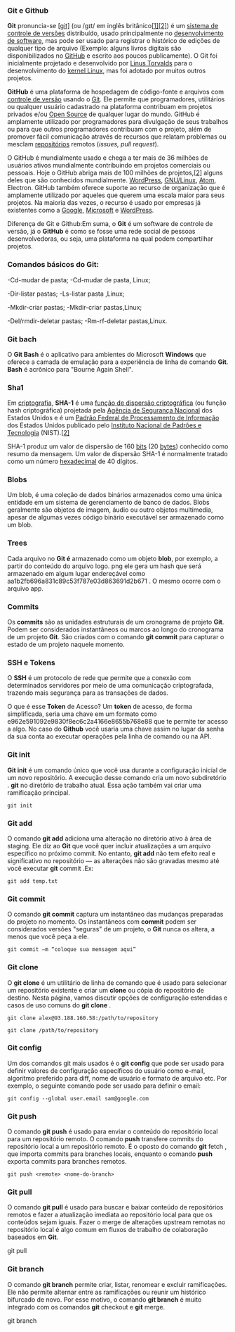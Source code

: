 ### Git e Github

**Git** pronuncia-se [[git\]](https://pt.wikipedia.org/wiki/Wikipédia:AFI_para_português_e_galego) (ou /ɡɪt/ em inglês britânico[[1\]](https://pt.wikipedia.org/wiki/Git#cite_note-1)[[2\]](https://pt.wikipedia.org/wiki/Git#cite_note-2)) é um [sistema de controle de versões](https://pt.wikipedia.org/wiki/Sistema_de_controle_de_versões) distribuído, usado principalmente no [desenvolvimento de software](https://pt.wikipedia.org/wiki/Desenvolvimento_de_software), mas pode ser usado para registrar o histórico de edições de qualquer tipo de arquivo (Exemplo: alguns livros digitais são disponibilizados no [GitHub](https://pt.wikipedia.org/wiki/GitHub) e escrito aos poucos publicamente). O Git foi inicialmente projetado e desenvolvido por [Linus Torvalds](https://pt.wikipedia.org/wiki/Linus_Torvalds) para o desenvolvimento do [kernel Linux](https://pt.wikipedia.org/wiki/Linux_(núcleo)), mas foi adotado por muitos outros projetos.

**GitHub**  é uma plataforma de hospedagem de código-fonte e arquivos com [controle de versão](https://pt.wikipedia.org/wiki/Sistema_de_controle_de_versões) usando o [Git](https://pt.wikipedia.org/wiki/Git). Ele permite que programadores, utilitários ou qualquer usuário cadastrado na plataforma contribuam em projetos privados e/ou [Open Source](https://pt.wikipedia.org/wiki/Open-source) de qualquer lugar do mundo. GitHub é amplamente utilizado por programadores para divulgação de seus trabalhos ou para que outros programadores contribuam com o projeto, além de promover fácil comunicação através de recursos que relatam problemas ou mesclam [repositórios](https://pt.wikipedia.org/wiki/Repositório) remotos (*issues, pull request*).

O GitHub é mundialmente usado e chega a ter mais de 36 milhões de usuários ativos mundialmente contribuindo em projetos comerciais ou pessoais. Hoje o GitHub abriga mais de 100 milhões de projetos,[[2\]](https://pt.wikipedia.org/wiki/GitHub#cite_note-about-github-2) alguns deles que são conhecidos mundialmente. [WordPress](https://pt.wikipedia.org/wiki/WordPress.com), [GNU/Linux](https://pt.wikipedia.org/wiki/GNU/Linux), [Atom](https://pt.wikipedia.org/wiki/Atom), Electron. GitHub também oferece suporte ao recurso de organização que é amplamente utilizado por aqueles que querem uma escala maior para seus projetos. Na maioria das vezes, o recurso é usado por empresas já existentes como a [Google](https://pt.wikipedia.org/wiki/Google), [Microsoft](https://pt.wikipedia.org/wiki/Microsoft) e [WordPress](https://pt.wikipedia.org/wiki/WordPress.com).

Diferença de Git e Github:Em suma, o **Git** é um software de controle de versão, já o **GitHub** é como se fosse uma rede social de pessoas desenvolvedoras, ou seja, uma plataforma na qual podem compartilhar projetos.

### Comandos básicos do Git:

-Cd-mudar de pasta;                -Cd-mudar de pasta, Linux;

-Dir-listar pastas;                      -Ls-listar pasta ,Linux;

-Mkdir-criar pastas;                  -Mkdir-criar pastas,Linux;

-Del/rmdir-deletar pastas;      -Rm-rf-deletar pastas,Linux.

### Git bach

O **Git Bash** é o aplicativo para ambientes do Microsoft **Windows** que oferece a camada de emulação para a experiência de linha de comando **Git**. **Bash** é acrônico para "Bourne Again Shell".

### Sha1

Em [criptografia](https://pt.wikipedia.org/wiki/Criptografia), **SHA-1** é uma [função de dispersão criptográfica](https://pt.wikipedia.org/wiki/Função_hash_criptográfica) (ou função hash criptográfica) projetada pela [Agência de Segurança Nacional](https://pt.wikipedia.org/wiki/Agência_de_Segurança_Nacional) dos Estados Unidos e é um [Padrão Federal de Processamento de Informação](https://pt.wikipedia.org/wiki/Federal_Information_Processing_Standard) dos Estados Unidos publicado pelo [Instituto Nacional de Padrões e Tecnologia](https://pt.wikipedia.org/wiki/National_Institute_of_Standards_and_Technology) (NIST).[[2\]](https://pt.wikipedia.org/wiki/SHA-1#cite_note-2)

SHA-1 produz um valor de dispersão de 160 [bits](https://pt.wikipedia.org/wiki/Bit) (20 [bytes](https://pt.wikipedia.org/wiki/Byte)) conhecido como resumo da mensagem. Um valor de dispersão SHA-1 é normalmente tratado como um número [hexadecimal](https://pt.wikipedia.org/wiki/Hexadecimal) de 40 dígitos.

### Blobs

Um blob, é uma coleção de dados binários armazenados como uma única entidade em um sistema de gerenciamento de banco de dados. Blobs geralmente são objetos de imagem, áudio ou outro objetos multimedia, apesar de algumas vezes código binário executável ser armazenado como um blob.

### Trees

Cada arquivo no **Git é** armazenado como um objeto **blob**, por exemplo, a partir do conteúdo do arquivo logo. png ele gera um hash que será armazenado em algum lugar endereçável como aa1b2fb696a831c89c53f787e03d863691d2b671 . O mesmo ocorre com o arquivo app.

### Commits

Os **commits** são as unidades estruturais de um cronograma de projeto **Git**. Podem ser considerados instantâneos ou marcos ao longo do cronograma de um projeto **Git**. São criados com o comando **git commit** para capturar o estado de um projeto naquele momento.

### SSH e Tokens

O **SSH** é um protocolo de rede que permite que a conexão com determinados servidores por meio de uma comunicação criptografada, trazendo mais segurança para as transações de dados.

O que é esse **Token** de Acesso? Um **token** de acesso, de forma simplificada, seria uma chave em um formato como e962e591092e9830f8ec6c2a4166e8655b768e88 que te permite ter acesso a algo. No caso do **Github** você usaria uma chave assim no lugar da senha da sua conta ao executar operações pela linha de comando ou na API.

### Git init

**Git init** é um comando único que você usa durante a configuração inicial de um novo repositório. A execução desse comando cria um novo subdiretório . **git** no diretório de trabalho atual. Essa ação também vai criar uma ramificação principal.

```
git init
```

### Git add

O comando **git add** adiciona uma alteração no diretório ativo à área de staging. Ele diz ao **Git** que você quer incluir atualizações a um arquivo específico no próximo commit. No entanto, **git add** não tem efeito real e significativo no repositório — as alterações não são gravadas mesmo até você executar **git** commit .Ex:

```
git add temp.txt
```

### Git commit

O comando **git commit** captura um instantâneo das mudanças preparadas do projeto no momento. Os instantâneos com **commit** podem ser considerados versões "seguras" de um projeto, o **Git** nunca os altera, a menos que você peça a ele.

```
git commit –m “coloque sua mensagem aqui”
```

### Git clone

O **git clone** é um utilitário de linha de comando que é usado para selecionar um repositório existente e criar um **clone** ou cópia do repositório de destino. Nesta página, vamos discutir opções de configuração estendidas e casos de uso comuns do **git clone** .

```
git clone alex@93.188.160.58:/path/to/repository
```

```
git clone /path/to/repository
```

### Git config

Um dos comandos git mais usados é o **git config** que pode ser usado para definir valores de configuração específicos do usuário como e-mail, algoritmo preferido para diff, nome de usuário e formato de arquivo etc. Por exemplo, o seguinte comando pode ser usado para definir o email:

```
git config --global user.email sam@google.com
```

###  Git push

O comando **git push** é usado para enviar o conteúdo do repositório local para um repositório remoto. O comando **push** transfere commits do repositório local a um repositório remoto. É o oposto do comando **git** fetch , que importa commits para branches locais, enquanto o comando **push** exporta commits para branches remotos.

```
git push <remote> <nome-do-branch>
```

### Git pull

O comando **git pull** é usado para buscar e baixar conteúdo de repositórios remotos e fazer a atualização imediata ao repositório local para que os conteúdos sejam iguais. Fazer o merge de alterações upstream remotas no repositório local é algo comum em fluxos de trabalho de colaboração baseados em **Git**.

git pull <remote>

### Git branch

O comando **git branch** permite criar, listar, renomear e excluir ramificações. Ele não permite alternar entre as ramificações ou reunir um histórico bifurcado de novo. Por esse motivo, o comando **git branch** é muito integrado com os comandos **git** checkout e **git** merge.

git branch <nome-da-branch>
